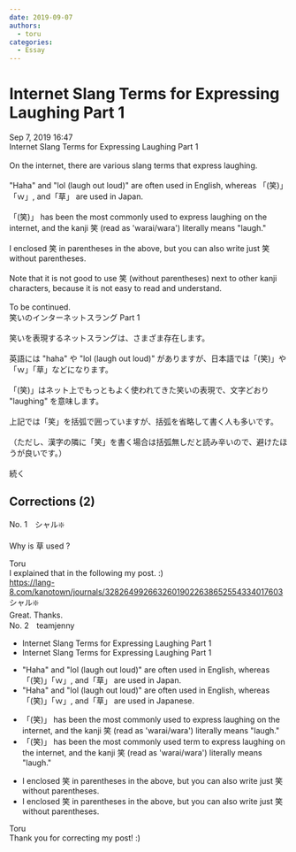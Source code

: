 ```yaml
---
date: 2019-09-07
authors:
  - toru
categories:
  - Essay
---
```


<h1 id="subject_show">Internet Slang Terms for Expressing Laughing Part 1</h1>
<div class="date">Sep 7, 2019 16:47</div>
<div id="post"><div id="body_show_ori">
Internet Slang Terms for Expressing Laughing Part 1<br/><br/>On the internet, there are various slang terms that express laughing.<br/><br/>"Haha" and "lol (laugh out loud)" are often used in English, whereas 「(笑)」「ｗ」, and「草」 are used in Japan.<br/><br/>「(笑)」 has been the most commonly used to express laughing on the internet, and the kanji 笑 (read as 'warai/wara') literally means "laugh."<br/><br/>I enclosed 笑 in parentheses in the above, but you can also write just 笑 without parentheses.<br/><br/>Note that it is not good to use 笑 (without parentheses) next to other kanji characters, because it is not easy to read and understand.<br/><br/>To be continued.
</div></div>

<!-- more -->

<div id="post_ja"><div id="body_show_mo">
笑いのインターネットスラング Part 1<br/><br/>笑いを表現するネットスラングは、さまざま存在します。<br/><br/>英語には "haha" や "lol (laugh out loud)" がありますが、日本語では「(笑)」や「ｗ」「草」などになります。<br/><br/>「(笑)」はネット上でもっともよく使われてきた笑いの表現で、文字どおり "laughing" を意味します。<br/><br/>上記では「笑」を括弧で囲っていますが、括弧を省略して書く人も多いです。<br/><br/>（ただし、漢字の隣に「笑」を書く場合は括弧無しだと読み辛いので、避けたほうが良いです。）<br/><br/>続く
</div></div>

## Corrections (2)
<div id="block"><div class="first_name"> No. 1　<span class="just_name">シャル❇️</span></div><div id="block2">
<p class="comment_small">
 Why is 草 used ?
</p>

</div><div class="name"><span class="just_name">Toru</span><br>
I explained that in the following my post. :)<br/><a href="https://lang-8.com/kanotown/journals/32826499266326019022638652554334017603" target="_blank">https://lang-8.com/kanotown/journals/32826499266326019022638652554334017603</a>
</div>
<div class="name"><span class="just_name">シャル❇️</span><br>
Great. Thanks.
</div>
</div>
<div id="block"><div class="first_name"> No. 2　<span class="just_name">teamjenny</span></div><div id="block2">
<ul class="correction_field">
<li class="incorrect">Internet Slang Terms for Expressing Laughing Part 1</li>
<li class="corrected correct">
Internet Slang Terms for Expressing Laughing Part 1
</li>
</ul>
<ul class="correction_field">
<li class="incorrect">"Haha" and "lol (laugh out loud)" are often used in English, whereas 「(笑)」「ｗ」, and「草」 are used in Japan.</li>
<li class="corrected correct">
"Haha" and "lol (laugh out loud)" are often used in English, whereas 「(笑)」「ｗ」, and「草」 are used in Japan<span class="f_blue">ese</span>.
</li>
</ul>
<ul class="correction_field">
<li class="incorrect">「(笑)」 has been the most commonly used to express laughing on the internet, and the kanji 笑 (read as 'warai/wara') literally means "laugh."</li>
<li class="corrected correct">
「(笑)」 has been the most commonly used <span class="f_blue">term</span> to express laughing on the internet, and the kanji 笑 (read as 'warai/wara') literally means "laugh."
</li>
</ul>
<ul class="correction_field">
<li class="incorrect">I enclosed 笑 in parentheses in the above, but you can also write just 笑 without parentheses.</li>
<li class="corrected correct">
I enclosed 笑 in parentheses<span class="f_blue"><span class="sline"> in the</span></span> above, but you can also write <span class="f_blue"><span class="sline">just</span></span> 笑 without parentheses.
</li>
</ul>
</div><div class="name"><span class="just_name">Toru</span><br>
Thank you for correcting my post! :)
</div>
</div>
